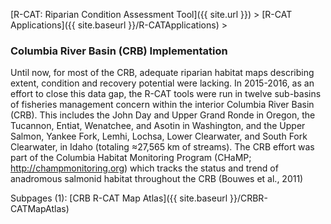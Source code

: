 [R-CAT: Riparian Condition Assessment Tool]({{ site.url }})‎ > ‎[R-CAT Applications]({{ site.baseurl }}/R-CATApplications)‎ > ‎

### Columbia River Basin (CRB) Implementation

Until now, for most of the CRB, adequate riparian habitat maps describing extent, condition and recovery potential were lacking. In 2015-2016, as an effort to close this data gap, the R-CAT tools were run in twelve sub-basins of fisheries management concern within the interior Columbia River Basin (CRB). This includes the John Day and Upper Grand Ronde in Oregon, the Tucannon, Entiat, Wenatchee, and Asotin in Washington, and the Upper Salmon, Yankee Fork, Lemhi, Lochsa, Lower Clearwater, and South Fork Clearwater, in Idaho (totaling ≈27,565 km of streams). The CRB effort was part of the Columbia Habitat Monitoring Program (CHaMP; http://champmonitoring.org) which tracks the status and trend of anadromous salmonid habitat throughout the CRB (Bouwes et al., 2011)

Subpages (1): [CRB R-CAT Map Atlas]({{ site.baseurl }}/CRBR-CATMapAtlas)